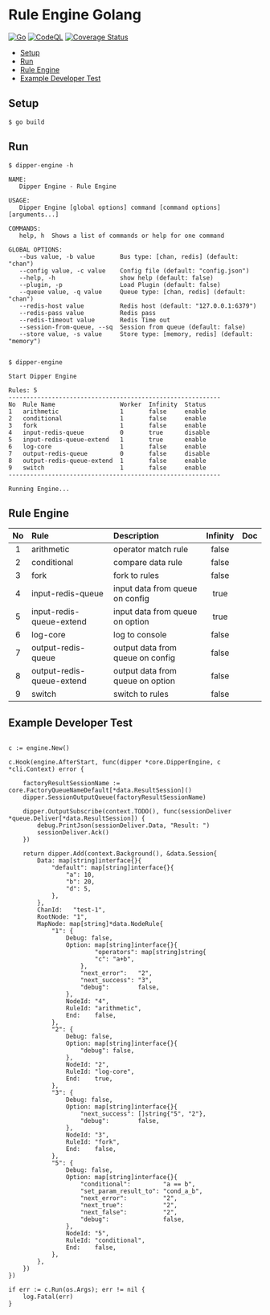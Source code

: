 # Rule Engine Golang
[![Go](https://github.com/dipper-iot/dipper-engine/actions/workflows/go.yml/badge.svg?branch=main)](https://github.com/dipper-iot/dipper-engine/actions/workflows/go.yml) [![CodeQL](https://github.com/dipper-iot/dipper-engine/actions/workflows/codeql.yml/badge.svg?branch=main)](https://github.com/dipper-iot/dipper-engine/actions/workflows/codeql.yml) [![Coverage Status](https://coveralls.io/repos/github/dipper-iot/dipper-engine/badge.svg?branch=main)](https://coveralls.io/github/dipper-iot/dipper-engine?branch=main)

<!-- TOC -->

  * [Setup](#setup)
  * [Run](#run)
  * [Rule Engine](#rule-engine)
  * [Example Developer Test](#example-developer-test)
<!-- TOC -->

## Setup

```shell
$ go build
```

## Run
```shell
$ dipper-engine -h

NAME:
   Dipper Engine - Rule Engine

USAGE:
   Dipper Engine [global options] command [command options] [arguments...]

COMMANDS:
   help, h  Shows a list of commands or help for one command

GLOBAL OPTIONS:
   --bus value, -b value       Bus type: [chan, redis] (default: "chan")
   --config value, -c value    Config file (default: "config.json")
   --help, -h                  show help (default: false)
   --plugin, -p                Load Plugin (default: false)
   --queue value, -q value     Queue type: [chan, redis] (default: "chan")
   --redis-host value          Redis host (default: "127.0.0.1:6379")
   --redis-pass value          Redis pass
   --redis-timeout value       Redis Time out
   --session-from-queue, --sq  Session from queue (default: false)
   --store value, -s value     Store type: [memory, redis] (default: "memory")


```

```shell
$ dipper-engine

Start Dipper Engine

Rules: 5
-----------------------------------------------------------
No  Rule Name                  Worker  Infinity  Status  
1   arithmetic                 1       false     enable  
2   conditional                1       false     enable  
3   fork                       1       false     enable  
4   input-redis-queue          0       true      disable 
5   input-redis-queue-extend   1       true      enable  
6   log-core                   1       false     enable  
7   output-redis-queue         0       false     disable 
8   output-redis-queue-extend  1       false     enable  
9   switch                     1       false     enable
-----------------------------------------------------------

Running Engine...

```

## Rule Engine

|  No   | Rule                               | Description                      | Infinity | Doc |
|:-----:|:-----------------------------------|:---------------------------------|:--------:|-----|
|   1   | arithmetic                         | operator match rule              |  false   |     |
|   2   | conditional                        | compare data rule                |  false   |     |
|   3   | fork                               | fork to rules                    |  false   |     |
|   4   | input-redis-queue                  | input data from queue on config  |   true   |     |
|   5   | input-redis-queue-extend           | input data from queue on option  |   true   |     |
|   6   | log-core                           | log to console                   |  false   |     |
|   7   | output-redis-queue                 | output data from queue on config |  false   |     |
|   8   | output-redis-queue-extend          | output data from queue on option |  false   |     |
|   9   | switch                             | switch to rules                  |  false   |     |

## Example Developer Test

```golang

c := engine.New()

c.Hook(engine.AfterStart, func(dipper *core.DipperEngine, c *cli.Context) error {
    
    factoryResultSessionName := core.FactoryQueueNameDefault[*data.ResultSession]()
    dipper.SessionOutputQueue(factoryResultSessionName)
    
    dipper.OutputSubscribe(context.TODO(), func(sessionDeliver *queue.Deliver[*data.ResultSession]) {
        debug.PrintJson(sessionDeliver.Data, "Result: ")
        sessionDeliver.Ack()
    })
    
    return dipper.Add(context.Background(), &data.Session{
        Data: map[string]interface{}{
            "default": map[string]interface{}{
                "a": 10,
                "b": 20,
                "d": 5,
            },
        },
        ChanId:   "test-1",
        RootNode: "1",
        MapNode: map[string]*data.NodeRule{
            "1": {
                Debug: false,
                Option: map[string]interface{}{
                        "operators": map[string]string{
                        "c": "a+b",
                    },
                    "next_error":   "2",
                    "next_success": "3",
                    "debug":        false,
                },
                NodeId: "4",
                RuleId: "arithmetic",
                End:    false,
            },
            "2": {
                Debug: false,
                Option: map[string]interface{}{
                    "debug": false,
                },
                NodeId: "2",
                RuleId: "log-core",
                End:    true,
            },
            "3": {
                Debug: false,
                Option: map[string]interface{}{
                    "next_success": []string{"5", "2"},
                    "debug":        false,
                },
                NodeId: "3",
                RuleId: "fork",
                End:    false,
            },
            "5": {
                Debug: false,
                Option: map[string]interface{}{
                    "conditional":         "a == b",
                    "set_param_result_to": "cond_a_b",
                    "next_error":          "2",
                    "next_true":           "2",
                    "next_false":          "2",
                    "debug":               false,
                },
                NodeId: "5",
                RuleId: "conditional",
                End:    false,
            },
        },
    })
})

if err := c.Run(os.Args); err != nil {
    log.Fatal(err)
}
```

